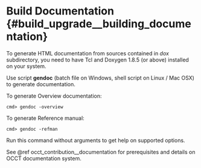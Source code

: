 Build Documentation {#build_upgrade__building_documentation}
=================

To generate HTML documentation from sources contained in *dox* subdirectory, 
you need to have Tcl and Doxygen 1.8.5 (or above) installed on your system.

Use script **gendoc** (batch file on Windows, shell script on Linux / Mac OSX) to generate documentation.

To generate Overview documentation:

    cmd> gendoc -overview

To generate Reference manual:

    cmd> gendoc -refman

Run this command without arguments to get help on supported options.

See @ref occt_contribution__documentation for prerequisites and details on OCCT documentation system.
